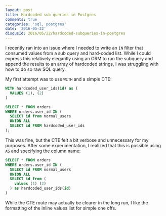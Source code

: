 ```yaml
---
layout: post
title: Hardcoded sub queries in Postgres
comments: true
categories: 'sql, postgres'
date: '2016-05-22'
disqusId: 2016/05/22/hardcoded-subqueries-in-postgres
---
```


I recently ran into an issue where I needed to write an `IN` filter that consumed values from a sub query and hard-coded list.  While I could express this relatively elegantly using an ORM to run the subquery and append the results to an array of hardcoded strings, I was struggling with how to do so raw SQL query.

My first attempt was to use `WITH` and a simple CTE:

```sql
WITH hardcoded_user_ids(id) as (
  VALUES (1), (2)
)

SELECT * FROM orders
WHERE orders.user_id IN (
  SELECT id from normal_users
  UNION ALL
  SELECT id FROM hardcoded_user_ids
);
```

This was fine, but the CTE felt a bit verbose and unnecessary for my purposes. After some experimentation, I realized that this is possible using `AS` and specifying the column name:

```sql
SELECT * FROM orders
WHERE orders.user_id IN (
  SELECT id FROM normal_users
  UNION ALL
  SELECT id from (
    values (1) (2)
  ) as hardcoded_user_ids(id)
)
```

While the CTE route may actually be clearer in the long run, I like the formatting of the inline values list for simple one offs.
